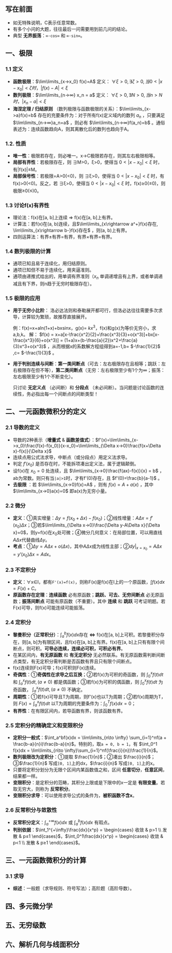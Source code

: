 ## 写在前面

* 如无特殊说明，C表示任意常数。
* 有多个小问的大题，往往最后一问需要用到前几问的结论。
* 典型 **无界振荡**：`∞·cos∞` 和 `∞·sin∞`。
## 一、极限

### 1.1 定义

* **函数极限**：$\lim\limits_{x->x_0} f(x)=A$ 定义： $∀ξ>0, ∃ζ>0, 当0<|x-x_0|<ζ时，|f(x)-A|<ξ$
* **数列极限**：$\lim\limits_{n->∞} x_n = a$ 定义： $∀ξ>0, ∃N>0, 当n>N时，|x_n -a|<ξ$
* **海涅定理 / 归结原则** （数列极限与函数极限的关系）：$\lim\limits_{x->a}f(x)=b$ 存在的充要条件为：对于所有f(x)定义域内的数列 $a_n$ ，只要满足 $\lim\limits_{n->∞}a_n=a$ ，则必有 $\lim\limits_{n->∞}f(a_n)=b$ 。通俗表述为：连续函数趋向A，则其离散化后的数列也趋向于A。
### 1.2. 性质 

* **唯一性**：极限若存在，则必唯一。x->C极限若存在，则其左右极限相等。
* **局部有界性**：若极限存在，则 ∃M>0，ξ>0，使得当 $0<|x-x_0|<ξ$ 时，有|f(x)|≤M。
* **局部保号性**：若极限=A>0(<0)，则 ∃ξ>0，使得当 $0<|x-x_0|<ξ$ 时，有f(x)>0(<0)。反之，若 ∃ξ>0，使得当 $0<|x-x_0|<ξ$ 时，f(x)≥0(≤0)，则极限≥0(≤)0。
  
### 1.3  讨论f(x)有界性

* 理论法：f(x)在[a, b]上连续 => f(x)在[a, b]上有界。
* 计算法：若f(x)在(a, b)连续，且$\lim\limits_{x\rightarrow a^+}f(x)存在, \lim\limits_{x\rightarrow b-}f(x)存在$ ，则(a, b)上有界。
* 四则运算法：有界±有界=有界，有界×有界=有界。
  
### 1.4 数列极限的计算

  * 通项已知且易于连续化，用归结原则。
  * 通项已知但不易于连续化，用夹逼准则。
* 通项由递推式给出的，用单调有界准则（$x_n$ 单调递增且有上界，或者单调递减且有下界，则n趋于无穷时极限存在）。
  
### 1.5 极限的应用

* **用于无穷小比阶**： 洛必达法则和泰勒展开都可行，但洛必达往往需要多次求导，计算较为繁琐，故推荐直接展开。
  
  例：f(x)=x+aln(1+x)+bxsinx，g(x)= $kx^3$，f(x)和g(x)为等价无穷小，求a,b,k。
解： $f(x) = x+a[x-\frac{x^2}{2}+\frac{x^3}{3}+o(x^3)]+bx[x-\frac{x^3}{6}+o(x^3)] = (1+a)x+(b-\frac{a}{2})x^2+\frac{a}{3}x^3+o(x^3)$ ，从而根据x的系数解方程组得到a=-1,b= $-\frac{1}{2}$ ,c= $-\frac{1}{3}$ 。 
  
* **用于判别连续与间断**：**第一类间断点**（可去：左右极限存在且相等；跳跃：左右极限存在但不等），**第二类间断点**（无穷：左右极限至少有1个为∞；振荡：左右极限至少有1个不断变化）。
  
  只讨论 **无定义点** （必间断）和 **分段点** （未必间断）。当问题是讨论函数的连续性，务必指出每一个间断点的间断类型！

## 二、一元函数微积分的定义

### 2.1 导数的定义

* 导数的2种表示（**增量式** & **函数差值式**）：$f'(x)=\lim\limits_{x->x_0}\frac{f(x)-f(x_0)}{x-x_0}=\lim\limits_{\Delta x->0}\frac{f(x+\Delta x)-f(x)}{\Delta x}$ 
* 连续点用公式法求导，中断点（或分段点）用定义法求导。
* 判定 $f'(x_0)$ 是否存在时，不能拆项凑出定义法，属于逻辑颠倒。
* 设f(x)在 $x_0=0$ 处连续，且 $\lim\limits_{x->0}\frac{f(ax)-f(x)}{x} = b$ ，ab为常数。则只有当`|a|>1`时，才有f'(0)存在，且 $f'(0)=\frac{b}{a-1}$ 。
* **去极限** ：若 $\lim\limits_{x->0}f(x)=A$ ，则有 $f(x)=A+a(x)$ ，其中$\lim\limits_{x->0}a(x)=0$ 即a(x)为无穷小量。

### 2.2 微分

* **定义**：①真实增量：$\Delta y=f(x_0 + \Delta x)-f(x_0)$；②线性增量：$A\Delta x=f'(x_0)\Delta x$；③若$\lim\limits_{\Delta x->0}\frac{\Delta y-A\Delta x}{\Delta x}=0$，则y=f(x)在$x_0$处可微；④微分几何意义：在局部位置，可以用直线$A\Delta x$代替曲线$\Delta y$。
* **考点**：①$\Delta y = A\Delta x+o(\Delta x)$，其中$A\Delta x$成为线性主部；②$dy|_{x=x_0}=A\Delta x=y'(x_0)\Delta x=Adx$。

### 2.3 不定积分

* **定义**：∀x∈I，都有`F'(x)=f(x)`，则称F(x)是f(x)在I上的一个原函数，$\int f(x)dx=F(x)+C$。
* **原函数存在定理**：**连续函数** 必有原函数；**跳跃、可去、无穷间断点** 必无原函数；**振荡间断点** 可能有原函数（不重要）。其中 **连续** 和 **跳跃** 可考证明题。若F(x)可导，则f(x)可能连续可能振荡。

### 2.4 定积分

* **黎曼积分（正常积分）**：$\int_a^bf(x)dx$存在 **<=>** f(x)在[a, b]上可积。若黎曼积分存在，则[a, b]为有限区间，且f(x)在[a, b]上有界。f(x)在[a, b]上只有有限个间断点，则可积。**可导必连续，连续必可积，可积必有界**。
* 在某区间内，**有无原函数** 和 **有无定积分** 无必然联系。有无原函数需判断间断点类型，有无定积分需判断是否函数有界且只有限个间断点。
* f(x)连续则F(x)可导；f(x)可积则F(x)连续。
* **奇偶性**：①**奇偶性在求导之后互换**；②若f(x)为可积的奇函数，则 $\int_0^xf(t)dt$ 和 $\int_a^{x}f(t)dt,(a≠0)$ 都是偶函数；③若f(x)为可积的偶函数，则 $\int_0^xf(t)dt$ 为奇函数， $\int_a^{x}f(t)dt,(a≠0)$ 不确定。
* **周期性**：①若f(x)可导且T为周期，则f'(x)也以T为周期；②若f(x)周期为T，则 $F(x)=\int_a^xf(t)dt$ 以T为周期的充要条件为：$\int_0^Tf(x)dx=0$；
* **有界性**：在有限区间内，若导函数有界，则该函数有界。

### 2.5 定积分的精确定义和变限积分
* **定积分一般式**：$\int_a^bf(x)dx = \lim\limits_{n\to \infty} \sum_{i=1}^nf(a + \frac{b-a}{n}i)\frac{b-a}{n}$。特别的，取`a = 0, b = 1`，有 $\int_0^1 f(x)dx = \lim\limits_{n\to \infty}\sum_{i=1}^nf(\frac{i}{n})\frac{1}{n}$。
* **数列极限改为定积分**：①提取 $\frac{1}{n}$；②凑出 $\frac{i}{n}$；③$\frac{1}{n}$ 写成`[0, 1]`上的dx，$\frac{i}{n}$ 写成`[0, 1]`上的x。
* 只要将定积分划分为无限个区间内某函数值之和，区间 **任意切分**，**任意区间**，结果都一样。
* **变限积分**：是定积分的范畴，其积分上限或是下限中的x一定是 **有限变量**。若取无穷大，则称为 **反常积分**。
* **变限积分求导**：可以使用求导公式的条件为，**被积函数不含x**。

### 2.6 反常积分与敛散性

* **反常积分定义**：$\int_a^{+\infty}f(x)dx$ 或 $\int_a^bf(x)dx$ 有瑕点。
* **判别依据**：$\int_1^{+\infty}\frac{dx}{x^p} = \begin{cases} 收敛 & p>1 \\ 发散 & p≤1 \end{cases}$，$\int_0^1\frac{dx}{x^p} = \begin{cases} 收敛 & p<1 \\ 发散 & p≥1 \end{cases}$。

 ## 三、一元函数微积分的计算

### 3.1 求导

* **综述**：一般题（求导规则、符号写法）；高阶题（高阶导数）。

 





## 四、多元微分学

## 五、无穷级数

## 六、解析几何与线面积分